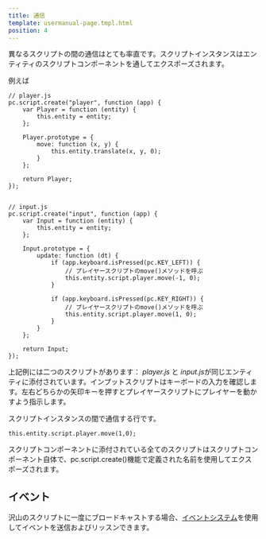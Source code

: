 ```yaml
---
title: 通信
template: usermanual-page.tmpl.html
position: 4
---
```


異なるスクリプトの間の通信はとても率直です。スクリプトインスタンスはエンティティのスクリプトコンポーネントを通してエクスポーズされます。

例えば

~~~javascript~~~
// player.js
pc.script.create("player", function (app) {
    var Player = function (entity) {
        this.entity = entity;
    };

    Player.prototype = {
        move: function (x, y) {
            this.entity.translate(x, y, 0);
        }
    };

    return Player;
});
~~~

~~~javascript~~~

// input.js
pc.script.create("input", function (app) {
    var Input = function (entity) {
        this.entity = entity;
    };

    Input.prototype = {
        update: function (dt) {
            if (app.keyboard.isPressed(pc.KEY_LEFT)) {
                // プレイヤースクリプトのmove()メソッドを呼ぶ
                this.entity.script.player.move(-1, 0);
            }

            if (app.keyboard.isPressed(pc.KEY_RIGHT)) {
                // プレイヤースクリプトのmove()メソッドを呼ぶ
                this.entity.script.player.move(1, 0);
            }
        }
    };

    return Input;
});
~~~

上記例には二つのスクリプトがあります： *player.js* と *input.js*が同じエンティティに添付されています。インプットスクリプトはキーボードの入力を確認します。左右どちらかの矢印キーを押すとプレイヤースクリプトにプレイヤーを動かすよう指示します。

スクリプトインスタンスの間で通信する行です。

~~~js~~~
this.entity.script.player.move(1,0);
~~~

スクリプトコンポーネントに添付されている全てのスクリプトはスクリプトコンポーネント自体で、pc.script.create()機能で定義された名前を使用してエクスポーズされます。

## イベント

沢山のスクリプトに一度にブロードキャストする場合、[イベントシステム][0]を使用してイベントを送信およびリッスンできます。

[0]: /user-manual/scripting/events

